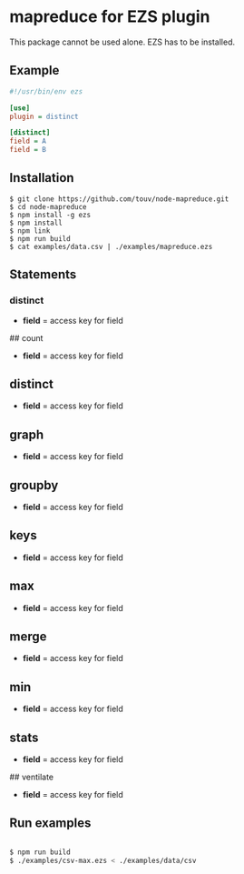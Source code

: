 # mapreduce for EZS plugin

This package cannot be used alone. EZS has to be installed.

## Example

```ini
#!/usr/bin/env ezs

[use]
plugin = distinct 

[distinct]
field = A
field = B

```

## Installation

    $ git clone https://github.com/touv/node-mapreduce.git
    $ cd node-mapreduce
    $ npm install -g ezs
    $ npm install
    $ npm link
    $ npm run build 
    $ cat examples/data.csv | ./examples/mapreduce.ezs


## Statements


### distinct
-  **field** = access key for field

## count
-  **field** = access key for field

## distinct
-  **field** = access key for field

## graph
-  **field** = access key for field

## groupby
-  **field** = access key for field

## keys
-  **field** = access key for field

## max
-  **field** = access key for field

## merge
-  **field** = access key for field

## min
-  **field** = access key for field

## stats
-  **field** = access key for field

## ventilate
-  **field** = access key for field


## Run examples

```bash

$ npm run build
$ ./examples/csv-max.ezs < ./examples/data/csv

```
